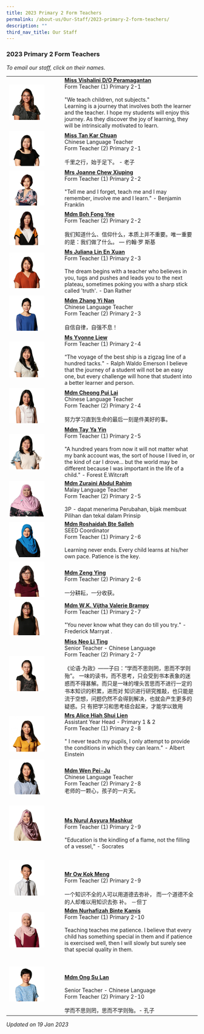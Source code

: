 ```yaml
---
title: 2023 Primary 2 Form Teachers
permalink: /about-us/Our-Staff/2023-primary-2-form-teachers/
description: ""
third_nav_title: Our Staff
---
```

### 2023 Primary 2 Form Teachers

*To email our staff, click on their names.*

|  	|  	|
|---	|---	|
| <img src="/images/p2a.png" style="width:70%"> 	| [**Miss Vishalini D/O Peramagantan**](mailto:vishalini_peramagantan@moe.edu.sg)<br>Form Teacher (1) Primary 2-1<br><br>"We teach children, not subjects."<br>Learning is a journey that involves both the learner and the teacher. I hope my students will enjoy this journey. As they discover the joy of learning, they will be intrinsically motivated to learn. 	|
| <img src="/images/p2b.png" style="width:70%"> 	| [**Miss Tan Kar Chuan**](mailto:tan_kar_chuan@moe.edu.sg)<br>Chinese Language Teacher<br>Form Teacher (2) Primary 2-1<br><br>千里之行，始于足下。 - 老子 	|
| <img src="/images/p2c.png" style="width:70%"> 	| [**Mrs Joanne Chew Xiuping**](mailto:lim_xiuping_joanne@moe.edu.sg)<br>Form Teacher (1) Primary 2-2<br><br>"Tell me and I forget, teach me and I may remember, involve me and I learn." - Benjamin Franklin   	|
| <img src="/images/p2d.png" style="width:70%"> 	| [**Mdm Boh Fong Yee**](mailto:boh_fong_yeemo_fengyi@moe.edu.sg)<br>Form Teacher (2) Primary 2-2<br><br>我们知道什么、信仰什么，本质上并不重要。唯一重要的是：我们做了什么。 — 约翰·罗 斯基 	|
| <img src="/images/p2e.png" style="width:70%"> 	| [**Ms Juliana Lin En Xuan**](mailto:juliana_lin_en_xuan@moe.edu.sg)<br>Form Teacher (1) Primary 2-3<br><br>The dream begins with a teacher who believes in you, tugs and pushes and leads you to the next plateau, sometimes poking you with a sharp stick called 'truth'. - Dan Rather 	|
| <img src="/images/p2f.png" style="width:70%"> 	| [**Mdm Zhang Yi Nan**](mailto:zhang_yinan@moe.edu.sg)<br>Chinese Language Teacher<br>Form Teacher (2) Primary 2-3<br><br>自信自律，自强不息！ 	|
| <img src="/images/p2g.png" style="width:70%"> 	| [**Ms Yvonne Liew**](mailto:liew_yvonne@moe.edu.sg)<br>Form Teacher (1) Primary 2-4<br><br>“The voyage of the best ship is a zigzag line of a hundred tacks." - Ralph Waldo Emerson I believe that the journey of a student will not be an easy one, but every challenge will hone that student into a better learner and person. 	|
| <img src="/images/p2h.png" style="width:70%"> 	| [**Mdm Cheong Pui Lai**](mailto:cheong_pui_lai@moe.edu.sg)<br>Chinese Language Teacher<br>Form Teacher (2) Primary 2-4<br><br>努力学习直到生命的最后一刻是件美好的事。 	|
| <img src="/images/p2i.png" style="width:70%"> 	| [**Mdm Tay Ya Yin**](mailto:tay_ya_yin@moe.edu.sg)<br>Form Teacher (1) Primary 2-5<br><br>"A hundred years from now it will not matter what my bank account was, the sort of house I lived in, or the kind of car I drove... but the world may be different because I was important in the life of a child." - Forest E.Witcraft 	|
| <img src="/images/p2j.png" style="width:70%"> 	| [**Mdm Zuraini Abdul Rahim**](mailto:zuraini_abdul_rahim@moe.edu.sg)<br>Malay Language Teacher<br>Form Teacher (2) Primary 2-5<br><br>3P - dapat menerima Perubahan, bijak membuat Pilihan dan tekal dalam Prinsip 	|
| <img src="/images/p2k.png" style="width:70%"> 	| [**Mdm Roshaidah Bte Salleh**](mailto:roshaidah_salleh@moe.edu.sg)<br>SEED Coordinator<br>Form Teacher (1) Primary 2-6<br><br>Learning never ends. Every child learns at his/her own pace. Patience is the key. 	|
| <img src="/images/p2l.png" style="width:70%"> 	| <br>[**Mdm Zeng Ying**](mailto:zeng_ying_a@moe.edu.sg)<br>Form Teacher (2) Primary 2-6<br><br>一分耕耘，一分收获。 	|
| <img src="/images/p2m.png" style="width:70%"> 	| [**Mdm W.K. Vijtha Valerie Brampy**](mailto:w_k_vijitha_valerie@moe.edu.sg)<br>Form Teacher (1) Primary 2-7<br><br>"You never know what they can do till you try." - Frederick Marryat . 	|
| <img src="/images/p2n.png" style="width:70%"> 	| [**Miss Neo Li Ting**](mailto:neo_li_ting@moe.edu.sg)<br>Senior Teacher - Chinese Language<br>Form Teacher (2) Primary 2-7<br><br>《论语·为政》——子曰：“学而不思则罔，思而不学则殆”。 一味的读书，而不思考，只会受到书本表象的迷惑而不得甚解。而只是一味的埋头苦思而不进行一定的书本知识的积累，进而对 知识进行研究推敲，也只能是流于空想，问题仍然不会得到解决，也就会产生更多的疑惑。只 有把学习和思考结合起来，才能学以致用 	|
| <img src="/images/p2o.png" style="width:70%"> 	| [**Mrs Alice Hiah Shui Lien**](mailto:alice_ooi_shui_lien@moe.edu.sg)<br>Assistant Year Head  - Primary 1 & 2<br>Form Teacher (1) Primary 2-8<br><br>" I never teach my pupils, I only attempt to provide the conditions in which they can learn." - Albert Einstein 	|
| <img src="/images/p2p.png" style="width:70%"> 	| <br>[**Mdm Wen Pei-Ju**](mailto:wen_pei_ju@moe.edu.sg)<br>Chinese Language Teacher<br>Form Teacher (2) Primary 2-8<br> 老师的一颗心，孩子的一片天。<br> 	|
| <img src="/images/p2q.png" style="width:70%"> 	| <br><br><br>[**Ms Nurul Asyura Mashkur**](mailto:nurul_asyura_mashkur@moe.edu.sg)<br>Form Teacher (1) Primary 2-9<br><br>"Education is the kindling of a flame, not the filling of a vessel," - Socrates 	|
| <img src="/images/p2r.png" style="width:70%"> 	| <br><br><br>[**Mr Ow Kok Meng**](mailto:ow_kok_meng_a@moe.edu.sg)<br>Form Teacher (2) Primary 2-9<br><br>一个知识不全的人可以用道德去弥补， 而一个道德不全的人却难以用知识去弥 补。 －但丁 	|
| <img src="/images/p2s.png" style="width:70%"> 	| [**Mdm Nurhafizah Binte Kamis**](mailto:nurhafizah_kamis@moe.edu.sg)<br>Form Teacher (1) Primary 2-10<br><br>Teaching teaches me patience. I believe that every child has something special in them and if patience is exercised well, then I will slowly but surely see that special quality in them. 	|
| <img src="/images/p2t.png" style="width:70%"> 	| <br><br><br>[**Mdm Ong Su Lan**](mailto:ong_su_lan@moe.edu.sg)<br><br>Senior Teacher - Chinese Language<br>Form Teacher (2) Primary 2-10<br><br>学而不思则罔，思而不学则殆。- 孔子 	|

*Updated on 19 Jan 2023*